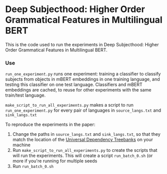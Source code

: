 # Deep Subjecthood: Higher Order Grammatical Features in Multilingual BERT

This is the code used to run the experiments in Deep Subjecthood: Higher Order Grammatical Features in Multilingual BERT.

### Use

`run_one_experiment.py` runs one experiment: training a classifier to classify subjects from objects in mBERT embeddings in one training language, and testing this classifier on one test language. Classifiers and mBERT embeddings are cached, to reuse for other experiments with the same train/test language.

`make_script_to_run_all_experiments.py` makes a script to run `run_one_experiment.py` for every pair of languages in `source_langs.txt` and `sink_langs.txt`

To reproduce the experiments in the paper:

1. Change the paths in `source_langs.txt` and `sink_langs.txt`, so that they match the location of the [Universal Dependency Treebanks](https://universaldependencies.org/#download) on your machine
2. Run `make_script_to_run_all_experiments.py` to create the scripts that will run the experiments. This will create a script `run_batch_0.sh` (or more if you're running for multiple seeds
3. Run `run_batch_0.sh`

